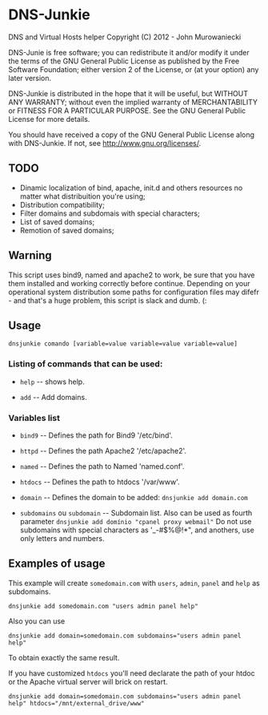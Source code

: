 DNS-Junkie
==========

DNS and Virtual Hosts helper
Copyright (C) 2012 - John Murowaniecki

DNS-Junie is free software; you can redistribute it and/or modify it under the terms of the GNU General Public License as published by the Free Software Foundation; either version 2 of the License, or (at your option) any later version.

DNS-Junkie is distributed in the hope that it will be useful, but WITHOUT ANY WARRANTY; without even the implied warranty of MERCHANTABILITY or FITNESS FOR A PARTICULAR PURPOSE.  See the GNU General Public License for more details.

You should have received a copy of the GNU General Public License along with DNS-Junkie. If not, see <http://www.gnu.org/licenses/>.


TODO
-----
- Dinamic localization of bind, apache, init.d and others resources no matter what distribuition you're using;
- Distribution compatibility;
- Filter domains and subdomais with special characters;
- List of saved domains;
- Remotion of saved domains;

Warning
-------
This script uses bind9, named and apache2 to work, be sure that you have them installed and working correctly before continue. Depending on your operational system distribution some paths for configuration files may difefr - and that's a huge problem, this script is slack and dumb. (:

Usage
-----
	dnsjunkie comando [variable=value variable=value variable=value]

### Listing of commands that can be used:
* `help` -- shows help.

* `add` -- Add domains.

### Variables list
* `bind9` -- Defines the path for Bind9 '/etc/bind'.

* `httpd` -- Defines the path Apache2 '/etc/apache2'.

* `named` -- Defines the path to Named 'named.conf'.

* `htdocs` -- Defines the path to htdocs '/var/www'.

* `domain` -- Defines the domain to be added: `dnsjunkie add domain.com`

* `subdomains` ou `subdomain` -- Subdomain list. Also can be used as fourth parameter `dnsjunkie add domínio "cpanel proxy webmail"`
Do not use subdomains with special characters as '_-#$%@!*", and anothers, use only letters and numbers.

Examples of usage
-----------------
This example will create `somedomain.com` with `users`, `admin`, `panel` and `help` as subdomains.

    dnsjunkie add somedomain.com "users admin panel help"

Also you can use 

    dnsjunkie add domain=somedomain.com subdomains="users admin panel help"

To obtain exactly the same result.

If you have customized `htdocs` you'll need declarate the path of your htdoc or the Apache virtual server will brick on restart.

    dnsjunkie add domain=somedomain.com subdomains="users admin panel help" htdocs="/mnt/external_drive/www"
